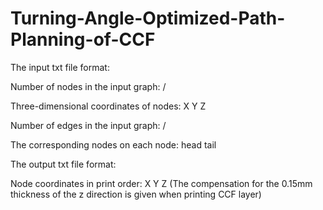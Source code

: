 # Turning-Angle-Optimized-Path-Planning-of-CCF

The input txt file format:

Number of nodes in the input graph: /

Three-dimensional coordinates of nodes: X Y Z

Number of edges in the input graph: /

The corresponding nodes on each node: head tail


The output txt file format:

Node coordinates in print order: X Y Z (The compensation for the 0.15mm thickness of the z direction is given when printing CCF layer)
